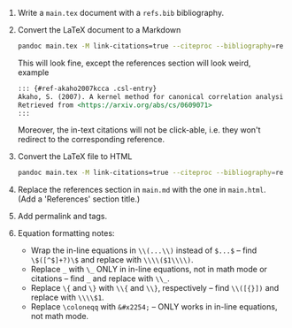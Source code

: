 1. Write a `main.tex` document with a `refs.bib` bibliography.

2. Convert the LaTeX document to a Markdown

    ```bash
    pandoc main.tex -M link-citations=true --citeproc --bibliography=refs.bib --csl=custom.csl --mathjax -s -o main.md
    ```

    This will look fine, except the references section will look weird, example

    ```markdown
    ::: {#ref-akaho2007kcca .csl-entry}
    Akaho, S. (2007). A kernel method for canonical correlation analysis.
    Retrieved from <https://arxiv.org/abs/cs/0609071>
    :::
    ```

    Moreover, the in-text citations will not be click-able, i.e. they won't redirect to the corresponding reference.

3. Convert the LaTeX file to HTML

    ```bash
    pandoc main.tex -M link-citations=true --citeproc --bibliography=refs.bib --csl=custom.csl --mathjax -s -o main.html
    ```

4. Replace the references section in `main.md` with the one in `main.html`. (Add a 'References' section title.)

5. Add permalink and tags.

6. Equation formatting notes:
    - Wrap the in-line equations in `\\(...\\)` instead of `$...$` &ndash; find `\$([^$]+?)\$` and replace with `\\\\($1\\\\)`.
    - Replace `_` with `\_` ONLY in in-line equations, not in math mode or citations &ndash; find `_` and replace with `\\_`.
    - Replace `\{` and `\}` with `\\{` and `\\}`, respectively &ndash; find `\\([{}])` and replace with `\\\\$1`.
    - Replace `\coloneqq` with `&#x2254;` &ndash; ONLY works in in-line equations, not math mode.